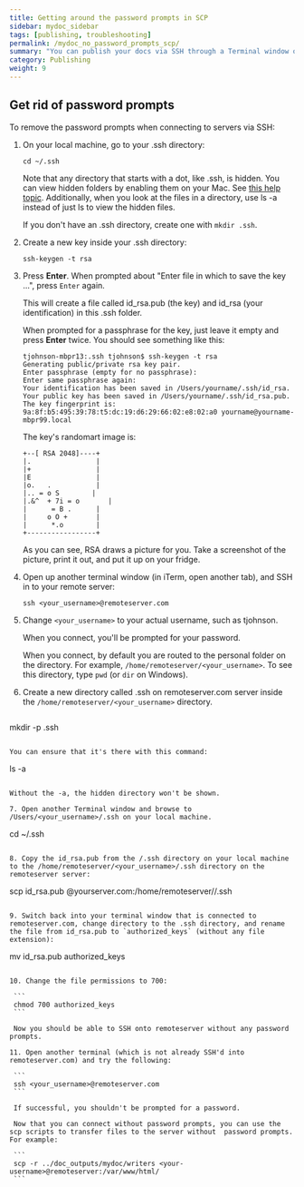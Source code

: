 ```yaml
---
title: Getting around the password prompts in SCP
sidebar: mydoc_sidebar
tags: [publishing, troubleshooting]
permalink: /mydoc_no_password_prompts_scp/
summary: "You can publish your docs via SSH through a Terminal window or more likely, via a shell script that you simply execute as part of the publishing process. However, you will be prompted for your password with each file transfer unless you configure passwordless SSH. The basic process for setting up password less SSH is to create a key on your own machine that you also transfer to the remote machine. When you use the SCP command, the remote machine checks that you have the authorized key and allows access without a password prompt."
category: Publishing 
weight: 9
---
```


## Get rid of password prompts


To remove the password prompts when connecting to servers via SSH:

1. On your local machine, go to your .ssh directory:

   ```
   cd ~/.ssh
   ```

   Note that any directory that starts with a dot, like .ssh, is hidden. You can view hidden folders by enabling them on your Mac. See [this help topic](http://ianlunn.co.uk/articles/quickly-showhide-hidden-files-mac-os-x-mavericks/). Additionally, when you look at the files in a directory, use ls -a instead of just ls to view the hidden files.

   If you don't have an .ssh directory, create one with `mkdir .ssh`.

2. Create a new key inside your .ssh directory:

   ```
   ssh-keygen -t rsa
   ```

3. Press **Enter**. When prompted about "Enter file in which to save the key ...", press ```Enter``` again.

   This will create a file called id_rsa.pub (the key) and id_rsa (your identification) in this .ssh folder.

   When prompted for a passphrase for the key, just leave it empty and press **Enter** twice. You should see something like this:

   ```   
   tjohnson-mbpr13:.ssh tjohnson$ ssh-keygen -t rsa
   Generating public/private rsa key pair.
   Enter passphrase (empty for no passphrase):
   Enter same passphrase again:
   Your identification has been saved in /Users/yourname/.ssh/id_rsa.
   Your public key has been saved in /Users/yourname/.ssh/id_rsa.pub.
   The key fingerprint is:
   9a:8f:b5:495:39:78:t5:dc:19:d6:29:66:02:e8:02:a0 yourname@yourname-mbpr99.local
   ```

   The key's randomart image is:

   ```
   +--[ RSA 2048]----+
   |.                |
   |+                |
   |E                |
   |o.   .           |
   |.. = o S        |
   |.&^  + 7i = o       |
   |      = B .      |
   |     o O +       |
   |      *.o        |
   +-----------------+
   ```

   As you can see, RSA draws a picture for you. Take a screenshot of the picture, print it out, and put it up on your fridge.

4. Open up another terminal window (in iTerm, open another tab), and SSH in to your remote server:

   ```
   ssh <your_username>@remoteserver.com
   ```

5. Change `<your_username>` to your actual username, such as tjohnson.

   When you connect, you'll be prompted for your password.

   When you connect, by default you are routed to the personal folder on the directory. For example, `/home/remoteserver/<your_username>`. To see this directory, type `pwd` (or `dir` on Windows).

6. Create a new directory called .ssh on remoteserver.com server inside the `/home/remoteserver/<your_username>` directory.

   ```
  mkdir -p .ssh
   ```

   You can ensure that it's there with this command:

   ```
   ls -a
   ```

   Without the -a, the hidden directory won't be shown.

7. Open another Terminal window and browse to /Users/<your_username>/.ssh on your local machine.

   ```
   cd ~/.ssh
   ```

8. Copy the id_rsa.pub from the /.ssh directory on your local machine to the /home/remoteserver/<your_username>/.ssh directory on the remoteserver server:

   ```
   scp id_rsa.pub <your-username>@yourserver.com:/home/remoteserver/<your-username>/.ssh
   ```

9. Switch back into your terminal window that is connected to remoteserver.com, change directory to the .ssh directory, and rename the file from id_rsa.pub to `authorized_keys` (without any file extension):

   ```
   mv id_rsa.pub authorized_keys
   ```

10. Change the file permissions to 700:

    ```
    chmod 700 authorized_keys
    ```

    Now you should be able to SSH onto remoteserver without any password prompts.

11. Open another terminal (which is not already SSH'd into remoteserver.com) and try the following:

    ```
    ssh <your_username>@remoteserver.com
    ```

    If successful, you shouldn't be prompted for a password.

    Now that you can connect without password prompts, you can use the scp scripts to transfer files to the server without  password prompts. For example:

    ```
    scp -r ../doc_outputs/mydoc/writers <your-username>@remoteserver:/var/www/html/
    ```
